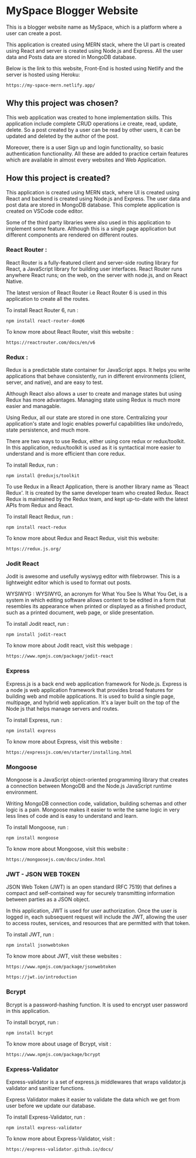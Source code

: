 
# MySpace Blogger Website

This is a blogger website name as MySpace, which is a platform where a user can create a post.

This application is created using MERN stack, where the UI part is created using React and server is created using Node.js and Express. All the user data and Posts data are stored in MongoDB database.

Below is the link to this website, Front-End is hosted using Netlify and the server is hosted using Heroku:

```
https://my-space-mern.netlify.app/
```



## Why this project was chosen?

This web application was created to hone implementation skills. This application include complete CRUD operations i.e create, read, update, delete.
So a post created by a user can be read by other users, it can be updated and deleted by the author of the post. 

Moreover, there is a user Sign up and login functionality, so basic authentication functionality. All these are added to practice certain features which are available in almost every websites and Web Application.

## How this project is created?

This application is created using MERN stack, where UI is created using React and backend is created using Node.js and Express. The user data and post data are stored in MongoDB database.
This complete application is created on VSCode code editor.

Some of the third party libraries were also used in this application to implement some feature. Although this is a single page application but different components are rendered on different routes.

### React Router : 
React Router is a fully-featured client and server-side routing library for React, a JavaScript library for building user interfaces. React Router runs anywhere React runs; on the web, on the server with node.js, and on React Native.

The latest version of React Router i.e React Router 6 is used in this application to create all the routes.

To install React Router 6, run : 
```
npm install react-router-dom@6
```

To know more about React Router, visit this website :
```
https://reactrouter.com/docs/en/v6
```

### Redux : 
Redux is a predictable state container for JavaScript apps.
It helps you write applications that behave consistently, run in different environments (client, server, and native), and are easy to test.

Although React also allows a user to create and manage states but using Redux has more advantages.
Managing state using Redux is much more easier and managable. 

Using Redux, all our state are stored in one store. Centralizing your application's state and logic enables powerful capabilities like undo/redo, state persistence, and much more.

There are two ways to use Redux, either using core redux or redux/toolkit. In this application, redux/toolkit is used as it is syntactical more easier to understand and is more efficient than core redux.

To install Redux, run : 
```
npm install @reduxjs/toolkit
```

To use Redux in a React Application, there is another library name as 'React Redux'. It is created by the same developer team who created Redux. React Redux is maintained by the Redux team, and kept up-to-date with the latest APIs from Redux and React.

To install React Redux, run : 
```
npm install react-redux
```

To know more about Redux and React Redux, visit this website:
```
https://redux.js.org/
```

### Jodit React
Jodit is awesome and usefully wysiwyg editor with filebrowser.
This is a lightweight editor which is used to format out posts.

WYSIWYG : WYSIWYG, an acronym for What You See Is What You Get, is a system in which editing software allows content to be edited in a form that resembles its appearance when printed or displayed as a finished product, such as a printed document, web page, or slide presentation. 

To install Jodit react, run :
```
npm install jodit-react
```

To know more about Jodit react, visit this webpage : 
```
https://www.npmjs.com/package/jodit-react
```

### Express
Express.js is a back end web application framework for Node.js. Express is a node js web application framework that provides broad features for building web and mobile applications. It is used to build a single page, multipage, and hybrid web application. It's a layer built on the top of the Node js that helps manage servers and routes.

To install Express, run : 
```
npm install express
```

To know more about Express, visit this website :
```
https://expressjs.com/en/starter/installing.html
```


### Mongoose 
Mongoose is a JavaScript object-oriented programming library that creates a connection between MongoDB and the Node.js JavaScript runtime environment.

Writing MongoDB connection code, validation, building schemas and other logic is a pain. Mongoose makes it easier to write the same logic in very less lines of code and is easy to understand and learn.

To install Mongoose, run :
```
npm install mongoose
```

To know more about Mongoose, visit this website : 
```
https://mongoosejs.com/docs/index.html
```

### JWT - JSON WEB TOKEN
JSON Web Token (JWT) is an open standard (RFC 7519) that defines a compact and self-contained way for securely transmitting information between parties as a JSON object. 

In this application, JWT is used for user authorization. Once the user is logged in, each subsequent request will include the JWT, allowing the user to access routes, services, and resources that are permitted with that token.

To install JWT, run :
```
npm install jsonwebtoken
```

To know more about JWT, visit these websites :
```
https://www.npmjs.com/package/jsonwebtoken

https://jwt.io/introduction
```

### Bcrypt
Bcrypt is a password-hashing function. It is used to encrypt user password in this application.

To install bcrypt, run :
```
npm install bcrypt
```

To know more about usage of Bcrypt, visit :
```
https://www.npmjs.com/package/bcrypt
```

### Express-Validator
Express-validator is a set of express.js middlewares that wraps validator.js validator and sanitizer functions.

Express Validator makes it easier to validate the data which we get from user before we update our database.

To install Express-Validator, run : 
```
npm install express-validator
```

To know more about Express-Validator, visit : 
```
https://express-validator.github.io/docs/
```